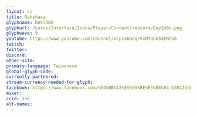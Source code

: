 ```yaml
---
layout: cc
title: Rakshasa
glyphname: DAYJOBO
glyphurl: /Lotus/Interface/Icons/Player/ContentCreators/DayJoBo.png
glyphwave: 9
youtube: https://www.youtube.com/channel/UCpz4UuZqrFxMTQok5XENCGA
twitch:
twitter:
discord:
other-site:
primary-language: Taiwanese
global-glyph-code:
currently-partnered:
stream-currency-needed-for-glyph:
facebook: https://www.facebook.com/%E4%BB%A3%E5%95%BE%E5%B8%83-1501253023305662/
mixer:
ccid: 156
alt-names:
---
```

